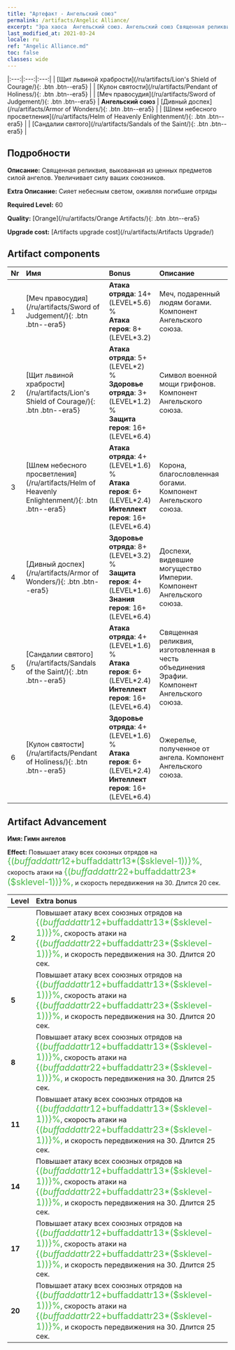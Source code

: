 ```yaml
---
title: "Артефакт - Ангельский союз"
permalink: /artifacts/Angelic Alliance/
excerpt: "Эра хаоса  Ангельский союз. Ангельский союз Священная реликвия, выкованная из ценных предметов силой ангелов. Увеличивает силу ваших союзников."
last_modified_at: 2021-03-24
locale: ru
ref: "Angelic Alliance.md"
toc: false
classes: wide
---
```


  |:---:|:---:|:---:| 
  | [Щит львиной храбрости](/ru/artifacts/Lion's Shield of Courage/){: .btn .btn--era5} |   | [Кулон святости](/ru/artifacts/Pendant of Holiness/){: .btn .btn--era5} | 
  | [Меч правосудия](/ru/artifacts/Sword of Judgement/){: .btn .btn--era5} | **Ангельский союз** | [Дивный доспех](/ru/artifacts/Armor of Wonders/){: .btn .btn--era5} | 
  | [Шлем небесного просветления](/ru/artifacts/Helm of Heavenly Enlightenment/){: .btn .btn--era5} |   | [Сандалии святого](/ru/artifacts/Sandals of the Saint/){: .btn .btn--era5} | 


## Подробности

 **Описание:** Священная реликвия, выкованная из ценных предметов силой ангелов. Увеличивает силу ваших союзников.

 **Extra Описание:** Сияет небесным светом, оживляя погибшие отряды

 **Required Level:** 60

 **Quality:** [Orange](/ru/artifacts/Orange Artifacts/){: .btn .btn--era5}

 **Upgrade cost:** [Artifacts upgrade cost](/ru/artifacts/Artifacts Upgrade/)



## Artifact components

  | Nr |    Имя    |   Bonus | Описание | 
  |:---|:-----------|:--------|:------------| 
  | 1 | [Меч правосудия](/ru/artifacts/Sword of Judgement/){: .btn .btn--era5} | **Атака отряда**: 14+(LEVEL\*5.6) %<br/>**Атака героя**: 8+(LEVEL\*3.2) | Меч, подаренный людям богами. Компонент Ангельского союза. | 
  | 2 | [Щит львиной храбрости](/ru/artifacts/Lion's Shield of Courage/){: .btn .btn--era5} | **Атака отряда**: 5+(LEVEL\*2) %<br/>**Здоровье отряда**: 3+(LEVEL\*1.2) %<br/>**Защита героя**: 16+(LEVEL\*6.4) | Символ военной мощи грифонов. Компонент Ангельского союза. | 
  | 3 | [Шлем небесного просветления](/ru/artifacts/Helm of Heavenly Enlightenment/){: .btn .btn--era5} | **Атака отряда**: 4+(LEVEL\*1.6) %<br/>**Атака героя**: 6+(LEVEL\*2.4)<br/>**Интеллект героя**: 16+(LEVEL\*6.4) | Корона, благословленная богами. Компонент Ангельского союза. | 
  | 4 | [Дивный доспех](/ru/artifacts/Armor of Wonders/){: .btn .btn--era5} | **Здоровье отряда**: 8+(LEVEL\*3.2) %<br/>**Защита героя**: 4+(LEVEL\*1.6)<br/>**Знания героя**: 16+(LEVEL\*6.4) | Доспехи, видевшие могущество Империи. Компонент Ангельского союза. | 
  | 5 | [Сандалии святого](/ru/artifacts/Sandals of the Saint/){: .btn .btn--era5} | **Атака отряда**: 4+(LEVEL\*1.6) %<br/>**Атака героя**: 6+(LEVEL\*2.4)<br/>**Интеллект героя**: 16+(LEVEL\*6.4) | Священная реликвия, изготовленная в честь объединения Эрафии. Компонент Ангельского союза. | 
  | 6 | [Кулон святости](/ru/artifacts/Pendant of Holiness/){: .btn .btn--era5} | **Здоровье отряда**: 4+(LEVEL\*1.6) %<br/>**Атака героя**: 6+(LEVEL\*2.4)<br/>**Интеллект героя**: 16+(LEVEL\*6.4) | Ожерелье, полученное от ангела. Компонент Ангельского союза. | 


## Artifact Advancement

 **Имя: Гимн ангелов**

 **Effect:** Повышает атаку всех союзных отрядов на <span style="color: #48b946;font-size:20px">{($buffaddattr12+$buffaddattr13*($sklevel-1))}%</span>, скорость атаки на <span style="color: #48b946;font-size:20px">{($buffaddattr22+$buffaddattr23*($sklevel-1))}%,</span> и скорость передвижения на 30. Длится 20 сек.

  |  Level  |    Extra bonus  | 
  |:--------|:----------------| 
  | **2** | Повышает атаку всех союзных отрядов на <span style="color: #48b946;font-size:20px">{($buffaddattr12+$buffaddattr13*($sklevel-1))}%</span>, скорость атаки на <span style="color: #48b946;font-size:20px">{($buffaddattr22+$buffaddattr23*($sklevel-1))}%,</span> и скорость передвижения на 30. Длится 20 сек. | 
  | **5** | Повышает атаку всех союзных отрядов на <span style="color: #48b946;font-size:20px">{($buffaddattr12+$buffaddattr13*($sklevel-1))}%</span>, скорость атаки на <span style="color: #48b946;font-size:20px">{($buffaddattr22+$buffaddattr23*($sklevel-1))}%,</span> и скорость передвижения на 30. Длится 20 сек. | 
  | **8** | Повышает атаку всех союзных отрядов на <span style="color: #48b946;font-size:20px">{($buffaddattr12+$buffaddattr13*($sklevel-1))}%</span>, скорость атаки на <span style="color: #48b946;font-size:20px">{($buffaddattr22+$buffaddattr23*($sklevel-1))}%,</span> и скорость передвижения на 30. Длится 25 сек. | 
  | **11** | Повышает атаку всех союзных отрядов на <span style="color: #48b946;font-size:20px">{($buffaddattr12+$buffaddattr13*($sklevel-1))}%</span>, скорость атаки на <span style="color: #48b946;font-size:20px">{($buffaddattr22+$buffaddattr23*($sklevel-1))}%,</span> и скорость передвижения на 30. Длится 25 сек. | 
  | **14** | Повышает атаку всех союзных отрядов на <span style="color: #48b946;font-size:20px">{($buffaddattr12+$buffaddattr13*($sklevel-1))}%</span>, скорость атаки на <span style="color: #48b946;font-size:20px">{($buffaddattr22+$buffaddattr23*($sklevel-1))}%,</span> и скорость передвижения на 30. Длится 25 сек. | 
  | **17** | Повышает атаку всех союзных отрядов на <span style="color: #48b946;font-size:20px">{($buffaddattr12+$buffaddattr13*($sklevel-1))}%</span>, скорость атаки на <span style="color: #48b946;font-size:20px">{($buffaddattr22+$buffaddattr23*($sklevel-1))}%,</span> и скорость передвижения на 30. Длится 25 сек. | 
  | **20** | Повышает атаку всех союзных отрядов на <span style="color: #48b946;font-size:20px">{($buffaddattr12+$buffaddattr13*($sklevel-1))}%</span>, скорость атаки на <span style="color: #48b946;font-size:20px">{($buffaddattr22+$buffaddattr23*($sklevel-1))}%,</span> и скорость передвижения на 30. Длится 25 сек. | 
